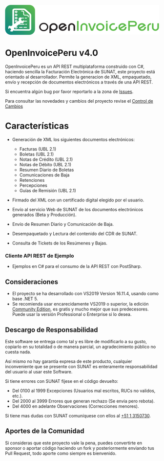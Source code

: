 ![](openinvoiceperulogo.PNG)
# OpenInvoicePeru v4.0 #
OpenInvoicePeru es un API REST multiplataforma construido con C#, haciendo sencilla la Facturación Electrónica de SUNAT, este proyecto está orientado al desarrollador.
Permite la generacion de XML, empaquetado, envío y recepción de documentos electrónicos a través de una API REST.

Si encuentra algún bug por favor reportarlo a la zona de [Issues](https://github.com/erickorlando/openinvoiceperucore/issues).

Para consultar las novedades y cambios del proyecto revise el [Control de Cambios](CHANGELOG.md)

# Características #
- Generación de XML los siguientes documentos electrónicos:
  - Facturas (UBL 2.1)
  - Boletas  (UBL 2.1)
  - Notas de Crédito (UBL 2.1)
  - Notas de Débito (UBL 2.1)
  - Resumen Diario de Boletas
  - Comunicaciones de Baja
  - Retenciones
  - Percepciones
  - Guías de Remisión (UBL 2.1)
 
- Firmado del XML con un certificado digital elegido por el usuario.
- Envío al servicio Web de SUNAT de los documentos electrónicos generados (Beta y Producción).
- Envío de Resumen Diario y Comunicación de Baja.
- Desempaquetado y Lectura del contenido del CDR de SUNAT.
- Consulta de Tickets de los Resúmenes y Bajas.

### Cliente API REST de Ejemplo ###
- Ejemplos en C# para el consumo de la API REST con PostSharp.

## Consideraciones ##
- El proyecto se ha desarrollado con VS2019 Version 16.11.4, usando como base .NET 5.
- Se recomienda usar encarecidamente VS2019 o superior, la edición [Community Edition](https://www.visualstudio.com/downloads/download-visual-studio-vs), es gratis y mucho mejor que sus predecesores.
Puede usar la versión Professional o Enterprise si lo desea.

## Descargo de Responsabilidad ##

Este software se entrega como tal y es libre de modificarlo a su gusto, copiarlo en su totalidad 
o de manera parcial, un agradecimiento público no cuesta nada.

Así mismo no hay garantía expresa de este producto, cualquier inconveniente que se presente con SUNAT 
es enteramente responsabilidad del usuario al usar este Software. 

Si tiene errores con SUNAT fíjese en el código devuelto:

- Del 0100 al 1999 Excepciones (Usuarios mal escritos, RUCs no validos, etc.).
- Del 2000 al 3999 Errores que generan rechazo (Se envia pero rebota).
- Del 4000 en adelante Observaciones (Correcciones menores).

Si tiene mas dudas con SUNAT comuníquese con ellos al [+51 1 3150730](tel:+5113150730).

## Aportes de la Comunidad ##

Si consideras que este proyecto vale la pena, puedes convertirte en sponsor o aportar código haciendo un fork y posteriormente enviando tus Pull Request, todo aporte como siempre es bienvenido.